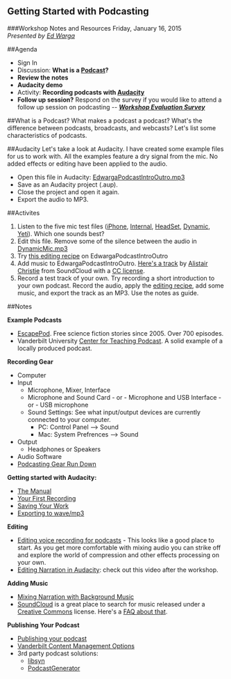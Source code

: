 ## Getting Started with Podcasting ##

###Workshop Notes and Resources
Friday, January 16, 2015  
*Presented by [Ed Warga](mailto:ed.warga@vanderbilt.edu)*

##Agenda  
* Sign In
* Discussion: **What is a [Podcast](http://en.wikipedia.org/wiki/Podcast)?**
* **Review the notes**
* **Audacity demo**
* Activity: **Recording podcasts with [Audacity](http://audacity.sourceforge.net/)**
* **Follow up session?** Respond on the survey if you would like to attend a follow up session on podcasting -- ***[Workshop Evaluation Survey](https://redcap.vanderbilt.edu/surveys/?s=XK87WNFLCP)***

##What is a Podcast?
What makes a podcast a podcast? What's the difference between podcasts, broadcasts, and webcasts? Let's list some characteristics of podcasts.

##Audacity
Let's take a look at Audacity. I have created some example files for us to work with. All the examples feature a dry signal from the mic. No added effects or editing have been applied to the audio.

* Open this file in Audacity: [EdwargaPodcastIntroOutro.mp3](https://drive.google.com/file/d/0B5qrNoxFaFhueTdzQmlmMEItb2s/view?usp=sharing)
* Save as an Audacity project (.aup). 
* Close the project and open it again. 
* Export the audio to MP3.

##Activites
1. Listen to the five mic test files ([iPhone](https://drive.google.com/file/d/0B5qrNoxFaFhuLUdXVUJlQ2pXd00/view?usp=sharing), [Internal](https://drive.google.com/file/d/0B5qrNoxFaFhubzFSR1BGR3VQWEU/view?usp=sharing), [HeadSet](https://drive.google.com/file/d/0B5qrNoxFaFhuMXhFa0Q5d1MwRkU/view?usp=sharing), [Dynamic](https://drive.google.com/file/d/0B5qrNoxFaFhuTExhcFpYRkxtSm8/view?usp=sharing), [Yeti](https://drive.google.com/file/d/0B5qrNoxFaFhuXzh3MndYQjVrNW8/view?usp=sharing)). Which one sounds best?
4. Edit this file. Remove some of the silence between the audio in [DynamicMic.mp3](https://drive.google.com/file/d/0B5qrNoxFaFhuTExhcFpYRkxtSm8/view?usp=sharing)
2. Try [this editing recipe](http://www.buzzsprout.com/blog/2014/05/02/how-to-get-the-best-sounding-audio-for-your-podcast) on EdwargaPodcastIntroOutro
3. Add music to EdwargaPodcastIntroOutro. [Here's a track](https://drive.google.com/file/d/0B5qrNoxFaFhuUHZzRXJCUUwtWms/view?usp=sharing) by [Alistair Christie](https://soundcloud.com/alistairchristie) from SoundCloud with a [CC license](http://creativecommons.org/licenses/by-nc-sa/3.0/).
5. Record a test track of your own. Try recording a short introduction to your own podcast. Record the audio, apply the [editing recipe](http://www.buzzsprout.com/blog/2014/05/02/how-to-get-the-best-sounding-audio-for-your-podcast), add some music, and export the track as an MP3. Use the notes as guide.

##Notes

**Example Podcasts**

* [EscapePod](http://escapepod.org/). Free science fiction stories since 2005. Over 700 episodes.
* Vanderbilt University [Center for Teaching Podcast](http://cft.vanderbilt.edu/blog/podcasts/). A solid example of a locally produced podcast.

**Recording Gear**  

* Computer
* Input
  * Microphone, Mixer, Interface
  * Microphone and Sound Card - or - Microphone and USB Interface - or - USB microphone
  * Sound Settings: See what input/output devices are currently connected to your computer.
      * PC: Control Panel --> Sound
      * Mac: System Prefrences --> Sound  
* Output
  * Headphones or Speakers
* Audio Software
* [Podcasting Gear Run Down](http://music.tutsplus.com/articles/the-complete-list-of-audio-gear-youll-need-for-your-podcast--audio-20527)


**Getting started with Audacity:**

* [The Manual](http://manual.audacityteam.org/o/index.html) 
* [Your First Recording](http://manual.audacityteam.org/o/man/tutorial_your_first_recording.html)
* [Saving Your Work](http://manual.audacityteam.org/o/man/audacity_projects.html)
* [Exporting to wave/mp3](http://manual.audacityteam.org/o/man/file_menu.html#Export...)   
 

**Editing**

* [Editing voice recording for podcasts](http://www.buzzsprout.com/blog/2014/05/02/how-to-get-the-best-sounding-audio-for-your-podcast) - This looks like a good place to start. As you get more comfortable with mixing audio you can strike off and explore the world of compression and other effects processing on your own.
* [Editing Narration in Audacity](http://blogs.techsmith.com/tips-how-tos/editing-narration-in-audacity-tutorial/): check out this video after the workshop.


**Adding Music**

* [Mixing Narration with Background Music](http://manual.audacityteam.org/o/man/tutorial_mixing_a_narration_with_background_music.html)
* [SoundCloud](https://soundcloud.com) is a great place to search for music released under a [Creative Commons](http://creativecommons.org/about) license. Here's a [FAQ about that](http://help.soundcloud.com/customer/portal/articles/243852).


**Publishing Your Podcast**

* [Publishing your podcast](http://wiki.audacityteam.org/wiki/How_to_publish_a_Podcast)
* [Vanderbilt Content Management Options](http://web.vanderbilt.edu/resources/cms-options/)
* 3rd party podcast solutions: 
  * [libsyn](https://www.libsyn.com/)
  * [PodcastGenerator](http://podcastgen.sourceforge.net/)
